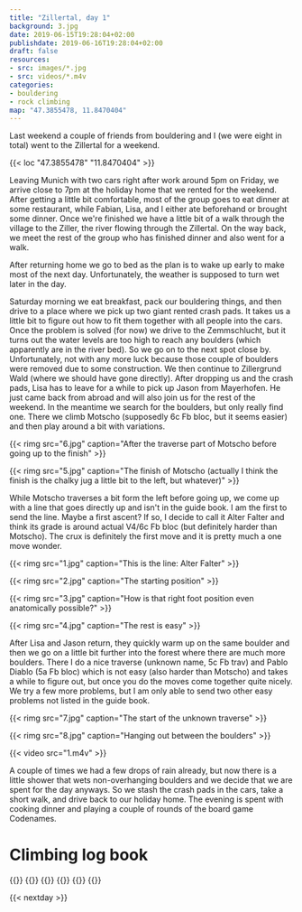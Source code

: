```yaml
---
title: "Zillertal, day 1"
background: 3.jpg
date: 2019-06-15T19:28:04+02:00
publishdate: 2019-06-16T19:28:04+02:00
draft: false
resources:
- src: images/*.jpg
- src: videos/*.m4v
categories:
- bouldering
- rock climbing
map: "47.3855478, 11.8470404"
---
```


Last weekend a couple of friends from bouldering and I (we were eight in total)
went to the Zillertal for a weekend.

{{< loc "47.3855478" "11.8470404" >}}

Leaving Munich with two cars right after work around 5pm on Friday, we arrive
close to 7pm at the holiday home that we rented for the weekend. After getting
a little bit comfortable, most of the group goes to eat dinner at some
restaurant, while Fabian, Lisa, and I either ate beforehand or brought some
dinner. Once we're finished we have a little bit of a walk through the village
to the Ziller, the river flowing through the Zillertal. On the way back, we meet
the rest of the group who has finished dinner and also went for a walk.

After returning home we go to bed as the plan is to wake up early to make most
of the next day. Unfortunately, the weather is supposed to turn wet later in the
day.

Saturday morning we eat breakfast, pack our bouldering things, and then drive to
a place where we pick up two giant rented crash pads. It takes us a little bit
to figure out how to fit them together with all people into the cars. Once the
problem is solved (for now) we drive to the Zemmschlucht, but it turns out the
water levels are too high to reach any boulders (which apparently are in the
river bed). So we go on to the next spot close by. Unfortunately, not with any
more luck because those couple of boulders were removed due to some
construction. We then continue to Zillergrund Wald (where we should have gone
directly). After dropping us and the crash pads, Lisa has to leave for a while
to pick up Jason from Mayerhofen. He just came back from abroad and will also
join us for the rest of the weekend. In the meantime we search for the boulders,
but only really find one. There we climb Motscho (supposedly 6c Fb bloc, but it
seems easier) and then play around a bit with variations.

{{< rimg src="6.jpg" caption="After the traverse part of Motscho before going up to the finish" >}}

{{< rimg src="5.jpg" caption="The finish of Motscho (actually I think the finish is the chalky jug a little bit to the left, but whatever)" >}}

 While Motscho traverses a bit form the left before going up, we come up with
a line that goes directly up and isn't in the guide book. I am the first to send
the line. Maybe a first ascent? If so, I decide to call it Alter Falter and
think its grade is around actual V4/6c Fb bloc (but definitely harder than
Motscho). The crux is definitely the first move and it is pretty much a one move
wonder.

{{< rimg src="1.jpg" caption="This is the line: Alter Falter" >}}

{{< rimg src="2.jpg" caption="The starting position" >}}

{{< rimg src="3.jpg" caption="How is that right foot position even anatomically possible?" >}}

{{< rimg src="4.jpg" caption="The rest is easy" >}}

 After Lisa and Jason return, they quickly warm up on the same boulder and then
we go on a little bit further into the forest where there are much more
boulders. There I do a nice traverse (unknown name, 5c Fb trav) and Pablo Diablo
(5a Fb bloc) which is not easy (also harder than Motscho) and takes a while to
figure out, but once you do the moves come together quite nicely. We try a few
more problems, but I am only able to send two other easy problems not listed in
the guide book.

{{< rimg src="7.jpg" caption="The start of the unknown traverse" >}}

{{< rimg src="8.jpg" caption="Hanging out between the boulders" >}}

{{< video src="1.m4v" >}}

A couple of times we had a few drops of rain already, but now there is a little
shower that wets non-overhanging boulders and we decide that we are spent for
the day anyways. So we stash the crash pads in the cars, take a short walk, and
drive back to our holiday home. The evening is spent with cooking dinner and
playing a couple of rounds of the board game Codenames.

# Climbing log book

{{<climbs>}}
{{<climb name="Motscho" grade="Fb bloc 6c">}}
{{<climb name="Alter Falter" grade="Fb bloc 6c/V4" style="fa">}}
{{<climb name="Unknown traverse" grade="Fb trav 5c" style="flash">}}
{{<climb name="Pablo Diablo" grade="Fb bloc 5a">}}
{{</climbs>}}

{{< nextday >}}
